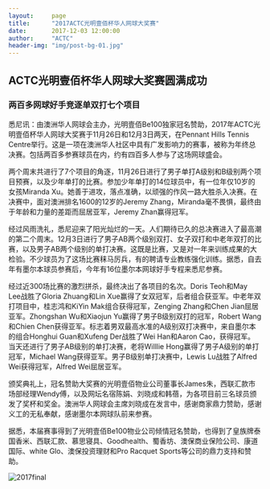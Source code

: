 ```yaml
---
layout:     page
title:      "2017ACTC光明壹佰杯华人网球大奖赛"
date:       2017-12-03 12:00:00
author:     "ACTC"
header-img: "img/post-bg-01.jpg"
---
```


<h2>ACTC光明壹佰杯华人网球大奖赛圆满成功</h2>
<h3>两百多网球好手竞逐单双打七个项目</h3>
<p>悉尼讯：由澳洲华人网球会主办，光明壹佰Be100独家冠名赞助，2017年ACTC光明壹佰杯华人网球大奖赛于11月26日和12月3日两天，在Pennant Hills Tennis Centre举行。这是一项在澳洲华人社区中具有广发影响力的赛事，被称为年终总决赛。包括两百多参赛球员在内，约有四百多人参与了这场网球盛会。</p>

<p>两个周末共进行了7个项目的角逐，11月26日进行了男子单打A级别和B级别两个项目预赛，以及少年单打的比赛。参加少年单打的14位球员中，有一位年仅10岁的女孩Miranda Xu。她善于进攻，落点准确，以顽强的作风一路大胜杀入决赛。在决赛中，面对澳洲排名1600的12岁的Jeremy Zhang，Miranda毫不畏惧，最终由于年龄和力量的差距而屈居亚军，Jeremy Zhan赢得冠军。</p>

<p>经过风雨洗礼，悉尼迎来了阳光灿烂的一天。人们期待已久的总决赛进入了最高潮的第二个周末。12月3日进行了男子AB两个级别双打、女子双打和中老年双打的比赛，以及男子AB两个级别的单打决赛。这既是比赛，又是对一年来训练成果的大检验。不少球员为了这场比赛秣马厉兵，有的聘请专业教练强化训练。据悉，自去年有墨尔本球员参赛后，今年有16位墨尔本网球好手专程来悉尼参赛。</p>

<p>经过近300场比赛的激烈拼杀，最终决出了各项目的名次。Doris Teoh和May Lee战胜了Gloria Zhuang和Lin Xue赢得了女双冠军，后者组合获亚军。中老年双打项目中，桂志鸿和KiYin Mak组合获得冠军，Zenging Zhang和Chen Jian屈居亚军。Zhongshan Wu和Xiaojun Yu赢得了男子B级别双打的冠军，Robert Wang和Chien Chen获得亚军。标志着男双最高水准的A级别双打决赛中，来自墨尔本的组合Honghui Guan和Xufeng Der战胜了Wei Han和Aaron Cao，获得冠军。当天还进行了男子AB级别的单打决赛，老将Willlie Hong赢得了男子A级别的单打冠军，Michael Wang获得亚军。男子B级别单打决赛中，Lewis Lu战胜了Alfred Wei获得冠军，Alfred Wei屈居亚军。</p>

<p>颁奖典礼上，冠名赞助大奖赛的光明壹佰物业公司董事长James朱，西联汇款市场部经理Wendy傅，以及网坛名宿陈娟、刘晓成和韩蓓，为各项目前三名球员颁发了奖杯和奖金。澳洲华人网球会主席刘晓成在发言中，感谢商家鼎力赞助，感谢义工的无私奉献，感谢墨尔本网球队前来参赛。</p>

<p>据悉，本届赛事得到了光明壹佰Be100物业公司倾情冠名赞助，也得到了皇族牌泰国香米、西联汇款、慕思寝具、Goodhealth、蜀香坊、澳保商业保险公司、康道国际、white Glo、澳保投资理财和Pro Racquet Sports等公司的鼎力支持和赞助。</p>

</p>

<div class="row text-center">
  <div class="col-xs-12 col-sm-12 col-md-12 col-lg-12">
    <img class="img-responsive" src="https://farm2.staticflickr.com/1936/43381547530_9fcaf864e8_o.jpg" alt="2017final" />
  </div>
</div>
